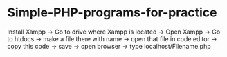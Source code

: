 # Simple-PHP-programs-for-practice
Install Xampp -> Go to drive where Xampp is located -> Open Xampp -> Go to htdocs -> make a file there with name -> open that file in code editor -> copy this code -> save -> open browser -> type localhost/Filename.php                                  
